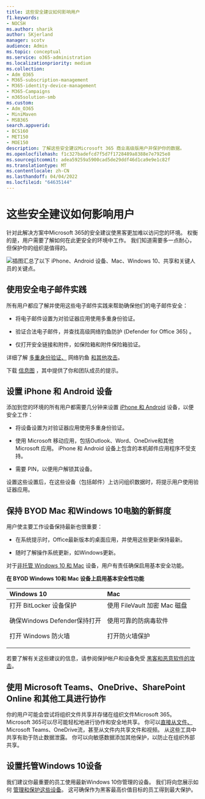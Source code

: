 ```yaml
---
title: 这些安全建议如何影响用户
f1.keywords:
- NOCSH
ms.author: sharik
author: SKjerland
manager: scotv
audience: Admin
ms.topic: conceptual
ms.service: o365-administration
ms.localizationpriority: medium
ms.collection:
- Adm_O365
- M365-subscription-management
- M365-identity-device-management
- M365-Campaigns
- m365solution-smb
ms.custom:
- Adm_O365
- MiniMaven
- MSB365
search.appverid:
- BCS160
- MET150
- MOE150
description: 了解这些安全建议Microsoft 365 商业高级版用户并保护你的数据。
ms.openlocfilehash: f1c327badefcd7f5d7f1728489a8388e7e7925e8
ms.sourcegitcommit: adea59259a5900cad5de29ddf46d1ca9e9e1c82f
ms.translationtype: MT
ms.contentlocale: zh-CN
ms.lasthandoff: 04/04/2022
ms.locfileid: "64635144"
---
```

# <a name="how-these-security-recommendations-affect-your-users"></a>这些安全建议如何影响用户

针对此解决方案中Microsoft 365的安全建议使黑客更加难以访问您的环境。 权衡的是，用户需要了解如何在此更安全的环境中工作。 我们知道需要多一点耐心，但保护你的组织是值得的。

![插图汇总了以下 iPhone、Android 设备、Mac、Windows 10、共享和关键人员的关键点。](../media/M365-democracy-Users_900px.png)

## <a name="use-secure-email-practices"></a>使用安全电子邮件实践

所有用户都应了解并使用这些电子邮件实践来帮助确保他们的电子邮件安全：

- 将电子邮件设置为对验证器应用使用多重身份验证。

- 验证合法电子邮件，并查找高级网络钓鱼防护 (Defender for Office 365) 。

- 仅打开安全链接和附件，如保险箱和附件保险箱验证。

详细了解 [多重身份验证、](m365bp-multifactor-authentication.md) 网络钓鱼 [和其他攻击](m365-campaigns-phishing-and-attacks.md)。

下载 [信息图](m365-campaigns-protect-campaign-infographic.md) ，其中提供了你和团队成员的提示。

## <a name="set-up-iphones-and-android-devices"></a>设置 iPhone 和 Android 设备

添加到您的环境的所有用户都需要几分钟来设置 [iPhone 和 Android](../business/set-up-mobile-devices.md) 设备，以便安全工作：

- 将设备设置为对验证器应用使用多重身份验证。

- 使用 Microsoft 移动应用，包括Outlook、Word、OneDrive和其他 Microsoft 应用。 iPhone 和 Android 设备上包含的本机邮件应用程序不受支持。 

- 需要 PIN，以便用户解锁其设备。

设置这些设置后，在这些设备（包括邮件）上访问组织数据时，将提示用户使用验证器应用。

## <a name="keep-byod-macs-and-windows-10-pcs-fresh"></a>保持 BYOD Mac 和Windows 10电脑的新鲜度

用户使主要工作设备保持最新也很重要：

- 在系统提示时，Office最新版本的桌面应用，并使用这些更新保持最新。

- 随时了解操作系统更新，如Windows更新。

对于[非托管 Windows 10 和 Mac](m365bp-protect-pcs-macs.md) 设备，用户有责任确保启用基本安全功能。

**在 BYOD Windows 10和 Mac 设备上启用基本安全性功能**

|**Windows 10**|**Mac**|
|:-----|:------|
|打开 BitLocker 设备保护<p><p> 确保Windows Defender保持打开 <p>打开 Windows 防火墙| 使用 FileVault 加密 Mac 磁盘 <p><p>使用可靠的防病毒软件 <p>打开防火墙保护|

若要了解有关这些建议的信息，请参阅保护帐户和设备免受 [黑客和恶意软件的攻击](https://support.office.com/article/Protect-your-account-and-devices-from-hackers-and-malware-066d6216-a56b-4f90-9af3-b3a1e9a327d6#ID0EAABAAA=Windows_10)。

## <a name="collaborate-using-microsoft-teams-onedrive-sharepoint-online-and-other-tools"></a>使用 Microsoft Teams、OneDrive、SharePoint Online 和其他工具进行协作

你的用户可能会尝试将组织文件共享并存储在组织文件Microsoft 365。 Microsoft 365可以尽可能轻松地进行协作和安全地共享。 你可以[直接从文件、](share-files-and-videos.md)Microsoft Teams、OneDrive流，甚至从文件内共享文件和视频。 从这些工具中共享有助于防止数据泄露。 你可以向敏感数据添加其他保护，以防止在组织外部共享。

## <a name="set-up-managed-windows-10-devices"></a>设置托管Windows 10设备

我们建议你最重要的员工使用最新Windows 10你管理的设备。 我们将向您展示如何 [管理和保护这些设备](../business/set-up-windows-devices.md?toc=/microsoft-365/campaigns/toc.json)。 这可确保作为黑客最高价值目标的员工得到最大保护。
